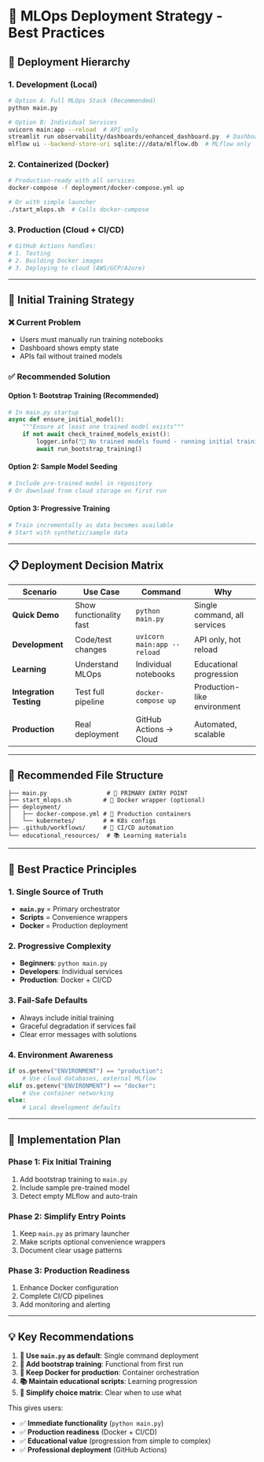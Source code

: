 # 🚀 MLOps Deployment Strategy - Best Practices

## 🎯 **Deployment Hierarchy**

### **1. Development (Local)**
```bash
# Option A: Full MLOps Stack (Recommended)
python main.py

# Option B: Individual Services
uvicorn main:app --reload  # API only
streamlit run observability/dashboards/enhanced_dashboard.py  # Dashboard only
mlflow ui --backend-store-uri sqlite:///data/mlflow.db  # MLflow only
```

### **2. Containerized (Docker)**
```bash
# Production-ready with all services
docker-compose -f deployment/docker-compose.yml up

# Or with simple launcher
./start_mlops.sh  # Calls docker-compose
```

### **3. Production (Cloud + CI/CD)**
```bash
# GitHub Actions handles:
# 1. Testing
# 2. Building Docker images
# 3. Deploying to cloud (AWS/GCP/Azure)
```

---

## 🤖 **Initial Training Strategy**

### **❌ Current Problem**
- Users must manually run training notebooks
- Dashboard shows empty state
- APIs fail without trained models

### **✅ Recommended Solution**

#### **Option 1: Bootstrap Training (Recommended)**
```python
# In main.py startup
async def ensure_initial_model():
    """Ensure at least one trained model exists"""
    if not await check_trained_models_exist():
        logger.info("🤖 No trained models found - running initial training...")
        await run_bootstrap_training()
```

#### **Option 2: Sample Model Seeding**
```python
# Include pre-trained model in repository
# Or download from cloud storage on first run
```

#### **Option 3: Progressive Training**
```python
# Train incrementally as data becomes available
# Start with synthetic/sample data
```

---

## 📋 **Deployment Decision Matrix**

| Scenario | Use Case | Command | Why |
|----------|----------|---------|-----|
| **Quick Demo** | Show functionality fast | `python main.py` | Single command, all services |
| **Development** | Code/test changes | `uvicorn main:app --reload` | API only, hot reload |
| **Learning** | Understand MLOps | Individual notebooks | Educational progression |
| **Integration Testing** | Test full pipeline | `docker-compose up` | Production-like environment |
| **Production** | Real deployment | GitHub Actions → Cloud | Automated, scalable |

---

## 🎯 **Recommended File Structure**

```
├── main.py                 # 🚀 PRIMARY ENTRY POINT
├── start_mlops.sh         # 🔄 Docker wrapper (optional)
├── deployment/
│   ├── docker-compose.yml # 🐳 Production containers
│   └── kubernetes/        # ☸️ K8s configs
├── .github/workflows/     # 🤖 CI/CD automation
└── educational_resources/  # 📚 Learning materials
```

---

## 🧠 **Best Practice Principles**

### **1. Single Source of Truth**
- **`main.py`** = Primary orchestrator
- **Scripts** = Convenience wrappers
- **Docker** = Production deployment

### **2. Progressive Complexity**
- **Beginners**: `python main.py`
- **Developers**: Individual services
- **Production**: Docker + CI/CD

### **3. Fail-Safe Defaults**
- Always include initial training
- Graceful degradation if services fail
- Clear error messages with solutions

### **4. Environment Awareness**
```python
if os.getenv("ENVIRONMENT") == "production":
    # Use cloud databases, external MLflow
elif os.getenv("ENVIRONMENT") == "docker":
    # Use container networking
else:
    # Local development defaults
```

---

## 🚀 **Implementation Plan**

### **Phase 1: Fix Initial Training**
1. Add bootstrap training to `main.py`
2. Include sample pre-trained model
3. Detect empty MLflow and auto-train

### **Phase 2: Simplify Entry Points**
1. Keep `main.py` as primary launcher
2. Make scripts optional convenience wrappers
3. Document clear usage patterns

### **Phase 3: Production Readiness**
1. Enhance Docker configuration
2. Complete CI/CD pipelines
3. Add monitoring and alerting

---

## 💡 **Key Recommendations**

1. **🎯 Use `main.py` as default**: Single command deployment
2. **🤖 Add bootstrap training**: Functional from first run
3. **🐳 Keep Docker for production**: Container orchestration
4. **📚 Maintain educational scripts**: Learning progression
5. **🔄 Simplify choice matrix**: Clear when to use what

This gives users:
- ✅ **Immediate functionality** (`python main.py`)
- ✅ **Production readiness** (Docker + CI/CD)
- ✅ **Educational value** (progression from simple to complex)
- ✅ **Professional deployment** (GitHub Actions)
